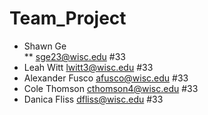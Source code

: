 # Team_Project
* Shawn Ge  
** sge23@wisc.edu #33
* Leah Witt lwitt3@wisc.edu #33
* Alexander Fusco afusco@wisc.edu #33
* Cole Thomson cthomson4@wisc.edu #33
* Danica Fliss dfliss@wisc.edu #33
